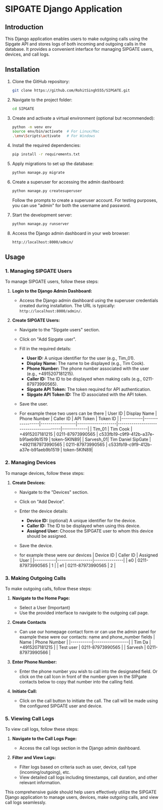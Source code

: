 # SIPGATE Django Application

## Introduction

This Django application enables users to make outgoing calls using the Sipgate API and stores logs of both incoming and outgoing calls in the database. It provides a convenient interface for managing SIPGATE users, devices, and call logs.

## Installation

1. Clone the GitHub repository:

    ```bash
    git clone https://github.com/RohitSingh555/SIPGATE.git
    ```

2. Navigate to the project folder:

    ```bash
    cd SIPGATE
    ```

3. Create and activate a virtual environment (optional but recommended):

    ```bash
    python -m venv env
    source env/bin/activate  # For Linux/Mac
    .\env\Scripts\activate   # For Windows
    ```

4. Install the required dependencies:

    ```bash
    pip install -r requirements.txt
    ```

5. Apply migrations to set up the database:

    ```bash
    python manage.py migrate
    ```

6. Create a superuser for accessing the admin dashboard:

    ```bash
    python manage.py createsuperuser
    ```

    Follow the prompts to create a superuser account. For testing purposes, you can use "admin" for both the username and password.

7. Start the development server:

    ```bash
    python manage.py runserver
    ```

8. Access the Django admin dashboard in your web browser:

    ```
    http://localhost:8000/admin/
    ```

## Usage

### 1. Managing SIPGATE Users

To manage SIPGATE users, follow these steps:

1. **Login to the Django Admin Dashboard:**
   - Access the Django admin dashboard using the superuser credentials created during installation. The URL is typically: `http://localhost:8000/admin/`.

2. **Create SIPGATE Users:**
   - Navigate to the "Sipgate users" section.
   - Click on "Add Sipgate user".
   - Fill in the required details:
     - **User ID:** A unique identifier for the user (e.g., Tim_01).
     - **Display Name:** The name to be displayed (e.g., Tim Cook).
     - **Phone Number:** The phone number associated with the user (e.g., +4915207181215).
     - **Caller ID:** The ID to be displayed when making calls (e.g., 0211-87973990565).
     - **Sipgate API Token:** The token required for API authentication.
     - **Sipgate API Token ID:** The ID associated with the API token.
   - Save the user.
  
   - For example these two users can be there
     | User ID   | Display Name    | Phone Number     | Caller ID          | API Token                               | Token ID    |
     |-----------|-----------------|------------------|--------------------|-----------------------------------------|-------------|
     | Tim_01    | Tim Cook        | +4915207181215   | 0211-87973990565  | c533fb19-c9f9-412b-a37e-b91aeb9b1519    | token-5KIN89|
     | Sarvesh_01| Tim Daniel SipGate | +4921187973990565 | 0211-87973990565 | c533fb19-c9f9-412b-a37e-b91aeb9b1519    | token-5KIN89|

### 2. Managing Devices

To manage devices, follow these steps:

1. **Create Devices:**
   - Navigate to the "Devices" section.
   - Click on "Add Device".
   - Enter the device details:
     - **Device ID:** (optional) A unique identifier for the device.
     - **Caller ID:** The ID to be displayed when using this device.
     - **Assigned User:** Choose the SIPGATE user to whom this device should be assigned.
   - Save the device.
  
   - for example these were our devices
     | Device ID | Caller ID        | Assigned User |
     |-----------|------------------|---------------|
     | e0        | 0211-87973990565 | 1             |
     | e1        | 0211-87973990565 | 2             |

### 3. Making Outgoing Calls

To make outgoing calls, follow these steps:

1. **Navigate to the Home Page:**
    - Select a User (Important)
   - Use the provided interface to navigate to the outgoing call page.

2.  **Create Contacts**
    - Can use our homepage contact form or can use the admin panel
    for example these were our contacts: name and phone_number fields
    | Name      | Phone Number     |
    |-----------|------------------|
    | Tim Da    | +4915207181215   |
    | Test user | 0211-87973990565 |
    | Sarvesh   | 0211-87973990566 |

4. **Enter Phone Number:**
   - Enter the phone number you wish to call into the designated field.
   Or click on the call Icon in front of the number given in the SIPgate contacts below to copy that number into the calling field.

5. **Initiate Call:**
   - Click on the call button to initiate the call. The call will be made using the configured SIPGATE user and device.

### 5. Viewing Call Logs

To view call logs, follow these steps:

1. **Navigate to the Call Logs Page:**
   - Access the call logs section in the Django admin dashboard.

2. **Filter and View Logs:**
   - Filter logs based on criteria such as user, device, call type (incoming/outgoing), etc.
   - View detailed call logs including timestamps, call duration, and other relevant information.

This comprehensive guide should help users effectively utilize the SIPGATE Django application to manage users, devices, make outgoing calls, and view call logs seamlessly.
